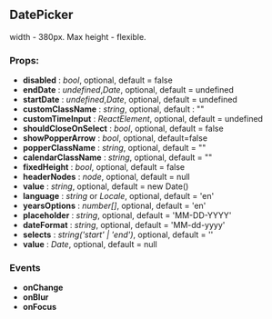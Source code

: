 ## **DatePicker**

width - 380px. Max height - flexible.

### Props:

- **disabled** : _bool_, optional, default = false
- **endDate** : _undefined_,_Date_, optional, default = undefined
- **startDate** : _undefined_,_Date_, optional, default = undefined
- **customClassName** : _string_, optional, default : ""
- **customTimeInput** : _ReactElement_, optional, default = undefined
- **shouldCloseOnSelect** : _bool_, optional, default = false
- **showPopperArrow** : _bool_, optional, default=false
- **popperClassName** : _string_, optional, default = ""
- **calendarClassName** : _string_, optional, default = ""
- **fixedHeight** : _bool_, optional, default = false
- **headerNodes** : _node_, optional, default = null
- **value** : _string_, optional, default = new Date()
- **language** : _string_ or _Locale_, optional, default = 'en'
- **yearsOptions** : _number[]_, optional, default = 'en'
- **placeholder** : _string_, optional, default = 'MM-DD-YYYY'
- **dateFormat** : _string_, optional, default = 'MM-dd-yyyy'
- **selects** : _string('start' | 'end')_, optional, default = ''
- **value** : _Date_, optional, default = null

### Events

- **onChange**
- **onBlur**
- **onFocus**

